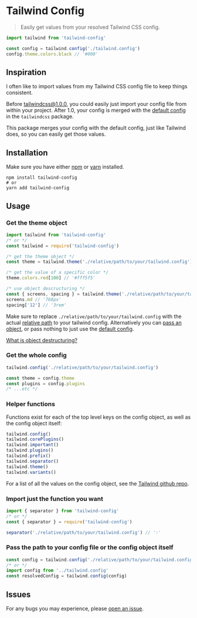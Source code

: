 # Tailwind Config
> Easily get values from your resolved Tailwind CSS config.

```js
import tailwind from 'tailwind-config'

const config = tailwind.config('./tailwind.config')
config.theme.colors.black // '#000'
```

## Inspiration
I often like to import values from my Tailwind CSS config file to keep things consistent.

Before tailwindcss@1.0.0, you could easily just import your config file from within your project. After 1.0, your config is merged with the [default config](https://github.com/tailwindcss/tailwindcss/blob/next/stubs/defaultConfig.stub.js) in the `tailwindcss` package.

This package merges your config with the default config, just like Tailwind does, so you can easily get those values.

## Installation
Make sure you have either [npm](https://www.npmjs.com/get-npm) or [yarn](https://yarnpkg.com/lang/en/docs/install/#mac-stable) installed.
```
npm install tailwind-config
# or
yarn add tailwind-config
```

## Usage
### Get the theme object
```js
import tailwind from 'tailwind-config'
/* or */
const tailwind = require('tailwind-config')

/* get the theme object */
const theme = tailwind.theme('./relative/path/to/your/tailwind.config')

/* get the value of a specific color */
theme.colors.red[100] // '#fff5f5'

/* use object descructuring */
const { screens, spacing } = tailwind.theme('./relative/path/to/your/tailwind.config')
screens.md // '768px'
spacing['12'] // '3rem'
```
Make sure to replace `./relative/path/to/your/tailwind.config` with the actual [relative path](https://www.lifewire.com/absolute-and-relative-paths-3466467) to your tailwind config. Alternatively you can [pass an object](#pass-the-path-to-your-config-file-or-the-config-object-itself), or pass nothing to just use the [default config](https://github.com/tailwindcss/tailwindcss/blob/next/stubs/defaultConfig.stub.js).

[What is object destructuring?](https://developer.mozilla.org/en-US/docs/Web/JavaScript/Reference/Operators/Destructuring_assignment#Object_destructuring)

### Get the whole config
```js
tailwind.config('./relative/path/to/your/tailwind.config')

const theme = config.theme
const plugins = config.plugins
/* ...etc */
```
### Helper functions
Functions exist for each of the top level keys on the config object, as well as the config object itself:

```js
tailwind.config()
tailwind.corePlugins()
tailwind.important()
tailwind.plugins()
tailwind.prefix()
tailwind.separator()
tailwind.theme()
tailwind.variants()
```

For a list of all the values on the config object, see the [Tailwind github repo](https://github.com/tailwindcss/tailwindcss/blob/next/stubs/defaultConfig.stub.js).

### Import just the function you want
```js
import { separator } from 'tailwind-config'
/* or */
const { separator } = require('tailwind-config')

separator('./relative/path/to/your/tailwind.config') // ':'
```

### Pass the path to your config file or the config object itself
```js
const config = tailwind.config('./relative/path/to/your/tailwind.config')
/* or */
import config from '../tailwind.config'
const resolvedConfig = tailwind.config(config)
```

## Issues
For any bugs you may experience, please [open an issue](https://github.com/davecalnan/tailwind-config/issues).